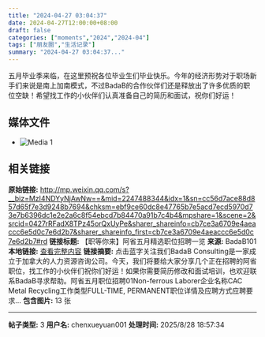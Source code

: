 ```yaml
---
title: "2024-04-27 03:04:37"
date: 2024-04-27T12:00:00+08:00
draft: false
categories: ["moments","2024","2024-04"]
tags: ["朋友圈","生活记录"]
summary: "2024-04-27 03:04:37..."
---
```


五月毕业季来临，在这里预祝各位毕业生们毕业快乐。今年的经济形势对于职场新手们来说是南上加南模式，不过BadaB的合作伙伴们还是释放出了许多优质的职位空缺！希望找工作的小伙伴们认真准备自己的简历和面试，祝你们好运！

## 媒体文件

- ![Media 1](/Moments/photos/2024-04-27/202404270304370.jpg)

## 相关链接

**原始链接:** http://mp.weixin.qq.com/s?__biz=MzI4NDYyNjAwNw==&mid=2247488344&idx=1&sn=cc56d7ace88d857d65f7e3d9248b7694&chksm=ebf9ce60dc8e47765b7e5acd7ecd5970d73e7b6396dc1e2e2a6c8f54ebcd7b84470a91b7c4b4&mpshare=1&scene=2&srcid=0427rRFadX8TPz45orQxUyPe&sharer_shareinfo=cb7ce3a6709e4aeaccc6e5d0c7e6d2b7&sharer_shareinfo_first=cb7ce3a6709e4aeaccc6e5d0c7e6d2b7#rd
**链接标题:** 【职等你来】阿省五月精选职位招聘一览
**来源:** BadaB101
**本地链接:** [查看完整内容](/link_content/2024/04/2024-04-27-2/link_content/)
**链接摘要:** 点击蓝字关注我们BadaB Consulting是一家成立于加拿大的人力资源咨询公司。今天，我们将要给大家分享几个正在招聘的阿省职位，找工作的小伙伴们祝你们好运！如果你需要简历修改和面试培训，也欢迎联系BadaB寻求帮助。阿省五月职位招聘01Non-ferrous Laborer企业名称CAC Metal Recycling工作类型FULL-TIME, PERMANENT职位详情及应聘方式应聘要求...
**包含图片:** 13 张

---

**帖子类型:** 3
**用户名:** chenxueyuan001
**处理时间:** 2025/8/28 18:57:34